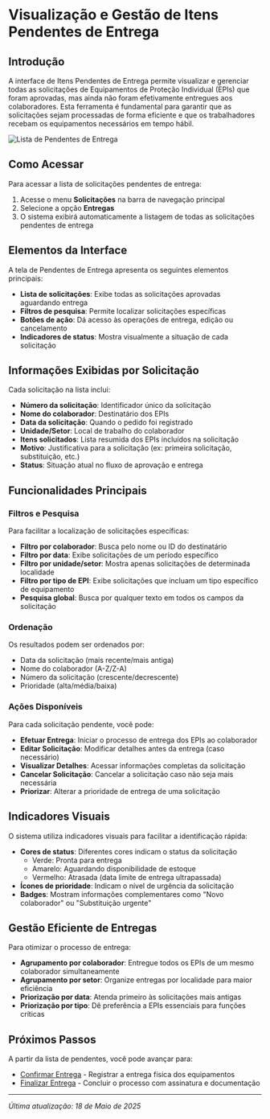 # Visualização e Gestão de Itens Pendentes de Entrega

## Introdução

A interface de Itens Pendentes de Entrega permite visualizar e gerenciar todas as solicitações de Equipamentos de Proteção Individual (EPIs) que foram aprovadas, mas ainda não foram efetivamente entregues aos colaboradores. Esta ferramenta é fundamental para garantir que as solicitações sejam processadas de forma eficiente e que os trabalhadores recebam os equipamentos necessários em tempo hábil.

![Lista de Pendentes de Entrega](../../../assets/images/pendentes-entrega.png)

## Como Acessar

Para acessar a lista de solicitações pendentes de entrega:

1. Acesse o menu **Solicitações** na barra de navegação principal
2. Selecione a opção **Entregas**
3. O sistema exibirá automaticamente a listagem de todas as solicitações pendentes de entrega

## Elementos da Interface

A tela de Pendentes de Entrega apresenta os seguintes elementos principais:

- **Lista de solicitações**: Exibe todas as solicitações aprovadas aguardando entrega
- **Filtros de pesquisa**: Permite localizar solicitações específicas
- **Botões de ação**: Dá acesso às operações de entrega, edição ou cancelamento
- **Indicadores de status**: Mostra visualmente a situação de cada solicitação

## Informações Exibidas por Solicitação

Cada solicitação na lista inclui:

- **Número da solicitação**: Identificador único da solicitação
- **Nome do colaborador**: Destinatário dos EPIs
- **Data da solicitação**: Quando o pedido foi registrado
- **Unidade/Setor**: Local de trabalho do colaborador
- **Itens solicitados**: Lista resumida dos EPIs incluídos na solicitação
- **Motivo**: Justificativa para a solicitação (ex: primeira solicitação, substituição, etc.)
- **Status**: Situação atual no fluxo de aprovação e entrega

## Funcionalidades Principais

### Filtros e Pesquisa

Para facilitar a localização de solicitações específicas:

- **Filtro por colaborador**: Busca pelo nome ou ID do destinatário
- **Filtro por data**: Exibe solicitações de um período específico
- **Filtro por unidade/setor**: Mostra apenas solicitações de determinada localidade
- **Filtro por tipo de EPI**: Exibe solicitações que incluam um tipo específico de equipamento
- **Pesquisa global**: Busca por qualquer texto em todos os campos da solicitação

### Ordenação

Os resultados podem ser ordenados por:

- Data da solicitação (mais recente/mais antiga)
- Nome do colaborador (A-Z/Z-A)
- Número da solicitação (crescente/decrescente)
- Prioridade (alta/média/baixa)

### Ações Disponíveis

Para cada solicitação pendente, você pode:

- **Efetuar Entrega**: Iniciar o processo de entrega dos EPIs ao colaborador
- **Editar Solicitação**: Modificar detalhes antes da entrega (caso necessário)
- **Visualizar Detalhes**: Acessar informações completas da solicitação
- **Cancelar Solicitação**: Cancelar a solicitação caso não seja mais necessária
- **Priorizar**: Alterar a prioridade de entrega de uma solicitação

## Indicadores Visuais

O sistema utiliza indicadores visuais para facilitar a identificação rápida:

- **Cores de status**: Diferentes cores indicam o status da solicitação
  - Verde: Pronta para entrega
  - Amarelo: Aguardando disponibilidade de estoque
  - Vermelho: Atrasada (data limite de entrega ultrapassada)
- **Ícones de prioridade**: Indicam o nível de urgência da solicitação
- **Badges**: Mostram informações complementares como "Novo colaborador" ou "Substituição urgente"

## Gestão Eficiente de Entregas

Para otimizar o processo de entrega:

- **Agrupamento por colaborador**: Entregue todos os EPIs de um mesmo colaborador simultaneamente
- **Agrupamento por setor**: Organize entregas por localidade para maior eficiência
- **Priorização por data**: Atenda primeiro às solicitações mais antigas
- **Priorização por tipo**: Dê preferência a EPIs essenciais para funções críticas

## Próximos Passos

A partir da lista de pendentes, você pode avançar para:

- [Confirmar Entrega](./confirmar-entrega.md) - Registrar a entrega física dos equipamentos
- [Finalizar Entrega](./finalizar-entrega.md) - Concluir o processo com assinatura e documentação

---

*Última atualização: 18 de Maio de 2025*